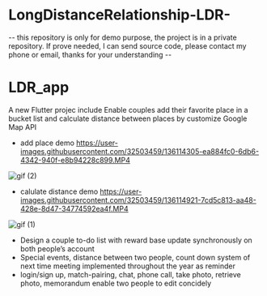 # LongDistanceRelationship-LDR-
-- this repository is only for demo purpose, the project is in a private repository.
 If prove needed, I can send source code, please contact my phone or email, thanks for your understanding --
# LDR_app

A new Flutter projec include 
 Enable couples add their favorite place in a bucket list and calculate distance between places by customize Google Map API
 - add place demo
https://user-images.githubusercontent.com/32503459/136114305-ea884fc0-6db6-4342-940f-e8b94228c899.MP4

![gif (2)](https://user-images.githubusercontent.com/32503459/136115848-53fca5b6-4fb1-431b-94f1-db0515531c0c.gif)


- calulate distance demo
https://user-images.githubusercontent.com/32503459/136114921-7cd5c813-aa48-428e-8d47-34774592ea4f.MP4

![gif (1)](https://user-images.githubusercontent.com/32503459/136115613-8b02f24b-d411-4341-a1df-52315e802013.gif)


<ul>
<li> Design a couple to-do list with reward base update synchronously on both people’s account </li>
<li> Special events, distance between two people, count down system of next time meeting implemented throughout the year as reminder </li>
<li> login/sign up, match-pairing, chat, phone call, take photo, retrieve photo, memorandum enable two people to edit concidely </li>
</ul>


